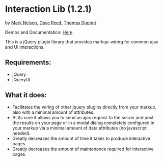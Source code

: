 Interaction Lib (1.2.1)
=====================================

by [Mark Nelson](http://www.markonthenet.com/), [Dave Reed](http://weblogs.asp.net/infinitiesloop), [Thomas Dupont](http://www.tomdupont.net/)

Demos and Documentation: [Here](http://www.markonthenet.com/interactionlib)

This is a jQuery plugin library that provides markup-wiring for common ajax and UI interactions.

Requirements:
-------------
* jQuery
* jQueryUI


What it does:
-------------
* Facilitates the wiring of other jquery plugins directly from your markup, also with a minimal amount of attributes.
* At its core it allows you to send an ajax request to the server and post the results on your page or in a modal dialog completely configured in your markup via a minimal amount of data attributes (no javascript needed).
* Greatly decreases the amount of time it takes to produce interactive pages.
* Greatly decreases the amount of maintenance required for interactive pages.
